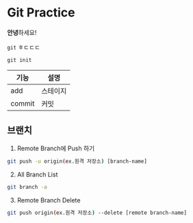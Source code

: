 # Git Practice

**안녕**하세요!

`git` ㅎㄷㄷㄷ

```
git init
```

| 기능   | 설명     |
| ------ | -------- |
| add    | 스테이지 |
| commit | 커밋     |

## 브랜치

1. Remote Branch에 Push 하기

```bash
git push -u origin(ex.원격 저장소) [branch-name]
```

2. All Branch List

```bash
git branch -a
```

3. Remote Branch Delete

```bash
git push origin(ex.원격 저장소) --delete [remote branch-name]
```
